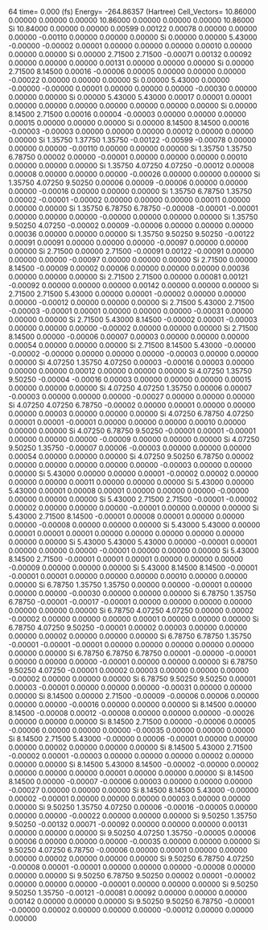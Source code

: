 64 
   time=    0.000 (fs)  Energy= -264.86357 (Hartree) Cell_Vectors= 10.86000  0.00000  0.00000  0.00000 10.86000  0.00000  0.00000  0.00000 10.86000 
  Si   10.84000  0.00000  0.00000   0.00599  0.00122  0.00078  0.00000  0.00000  0.00000  -0.00110  0.00000  0.00000  0.00000
  Si    0.00000  0.00000  5.43000  -0.00000 -0.00002  0.00001  0.00000  0.00000  0.00000   0.00010  0.00000  0.00000  0.00000
  Si    0.00000  2.71500  2.71500  -0.00071  0.00132  0.00092  0.00000  0.00000  0.00000   0.00131  0.00000  0.00000  0.00000
  Si    0.00000  2.71500  8.14500   0.00016 -0.00006  0.00005  0.00000  0.00000  0.00000  -0.00022  0.00000  0.00000  0.00000
  Si    0.00000  5.43000  0.00000  -0.00000 -0.00000  0.00001  0.00000  0.00000  0.00000  -0.00030  0.00000  0.00000  0.00000
  Si    0.00000  5.43000  5.43000   0.00017  0.00001  0.00001  0.00000  0.00000  0.00000   0.00000  0.00000  0.00000  0.00000
  Si    0.00000  8.14500  2.71500   0.00016  0.00004 -0.00003  0.00000  0.00000  0.00000   0.00015  0.00000  0.00000  0.00000
  Si    0.00000  8.14500  8.14500   0.00016 -0.00003 -0.00003  0.00000  0.00000  0.00000   0.00012  0.00000  0.00000  0.00000
  Si    1.35750  1.37750  1.35750  -0.00122 -0.00599 -0.00078  0.00000  0.00000  0.00000  -0.00110  0.00000  0.00000  0.00000
  Si    1.35750  1.35750  6.78750   0.00002  0.00000 -0.00001  0.00000  0.00000  0.00000   0.00010  0.00000  0.00000  0.00000
  Si    1.35750  4.07250  4.07250  -0.00012  0.00008  0.00008  0.00000  0.00000  0.00000  -0.00026  0.00000  0.00000  0.00000
  Si    1.35750  4.07250  9.50250   0.00006  0.00009 -0.00006  0.00000  0.00000  0.00000  -0.00016  0.00000  0.00000  0.00000
  Si    1.35750  6.78750  1.35750   0.00002 -0.00001 -0.00002  0.00000  0.00000  0.00000   0.00011  0.00000  0.00000  0.00000
  Si    1.35750  6.78750  6.78750  -0.00008 -0.00001 -0.00001  0.00000  0.00000  0.00000  -0.00000  0.00000  0.00000  0.00000
  Si    1.35750  9.50250  4.07250  -0.00002  0.00009 -0.00006  0.00000  0.00000  0.00000   0.00036  0.00000  0.00000  0.00000
  Si    1.35750  9.50250  9.50250  -0.00122  0.00091  0.00091  0.00000  0.00000  0.00000  -0.00097  0.00000  0.00000  0.00000
  Si    2.71500  0.00000  2.71500  -0.00091  0.00122 -0.00091  0.00000  0.00000  0.00000  -0.00097  0.00000  0.00000  0.00000
  Si    2.71500  0.00000  8.14500  -0.00009  0.00002  0.00006  0.00000  0.00000  0.00000   0.00036  0.00000  0.00000  0.00000
  Si    2.71500  2.71500  0.00000   0.00081  0.00121 -0.00092  0.00000  0.00000  0.00000   0.00142  0.00000  0.00000  0.00000
  Si    2.71500  2.71500  5.43000   0.00000  0.00001 -0.00002  0.00000  0.00000  0.00000  -0.00012  0.00000  0.00000  0.00000
  Si    2.71500  5.43000  2.71500  -0.00003 -0.00001  0.00001  0.00000  0.00000  0.00000  -0.00031  0.00000  0.00000  0.00000
  Si    2.71500  5.43000  8.14500  -0.00002  0.00001 -0.00003  0.00000  0.00000  0.00000  -0.00002  0.00000  0.00000  0.00000
  Si    2.71500  8.14500  0.00000  -0.00006  0.00007  0.00003  0.00000  0.00000  0.00000   0.00054  0.00000  0.00000  0.00000
  Si    2.71500  8.14500  5.43000  -0.00000 -0.00002 -0.00000  0.00000  0.00000  0.00000  -0.00003  0.00000  0.00000  0.00000
  Si    4.07250  1.35750  4.07250   0.00003 -0.00016  0.00003  0.00000  0.00000  0.00000   0.00012  0.00000  0.00000  0.00000
  Si    4.07250  1.35750  9.50250  -0.00004 -0.00016  0.00003  0.00000  0.00000  0.00000   0.00015  0.00000  0.00000  0.00000
  Si    4.07250  4.07250  1.35750   0.00006  0.00007 -0.00003  0.00000  0.00000  0.00000  -0.00027  0.00000  0.00000  0.00000
  Si    4.07250  4.07250  6.78750  -0.00002  0.00000  0.00001  0.00000  0.00000  0.00000   0.00003  0.00000  0.00000  0.00000
  Si    4.07250  6.78750  4.07250   0.00001  0.00001 -0.00001  0.00000  0.00000  0.00000   0.00010  0.00000  0.00000  0.00000
  Si    4.07250  6.78750  9.50250  -0.00001  0.00001 -0.00001  0.00000  0.00000  0.00000  -0.00009  0.00000  0.00000  0.00000
  Si    4.07250  9.50250  1.35750  -0.00007  0.00006 -0.00003  0.00000  0.00000  0.00000   0.00054  0.00000  0.00000  0.00000
  Si    4.07250  9.50250  6.78750   0.00002  0.00000  0.00000  0.00000  0.00000  0.00000  -0.00003  0.00000  0.00000  0.00000
  Si    5.43000  0.00000  0.00000   0.00001 -0.00002  0.00002  0.00000  0.00000  0.00000   0.00011  0.00000  0.00000  0.00000
  Si    5.43000  0.00000  5.43000   0.00001  0.00008  0.00001  0.00000  0.00000  0.00000  -0.00000  0.00000  0.00000  0.00000
  Si    5.43000  2.71500  2.71500  -0.00001 -0.00002  0.00002  0.00000  0.00000  0.00000  -0.00001  0.00000  0.00000  0.00000
  Si    5.43000  2.71500  8.14500  -0.00001  0.00008  0.00001  0.00000  0.00000  0.00000  -0.00008  0.00000  0.00000  0.00000
  Si    5.43000  5.43000  0.00000   0.00001  0.00001  0.00001  0.00000  0.00000  0.00000   0.00000  0.00000  0.00000  0.00000
  Si    5.43000  5.43000  5.43000   0.00000 -0.00001  0.00001  0.00000  0.00000  0.00000  -0.00001  0.00000  0.00000  0.00000
  Si    5.43000  8.14500  2.71500  -0.00001  0.00001  0.00001  0.00000  0.00000  0.00000  -0.00009  0.00000  0.00000  0.00000
  Si    5.43000  8.14500  8.14500  -0.00001 -0.00001  0.00001  0.00000  0.00000  0.00000   0.00010  0.00000  0.00000  0.00000
  Si    6.78750  1.35750  1.35750   0.00000  0.00000 -0.00001  0.00000  0.00000  0.00000  -0.00030  0.00000  0.00000  0.00000
  Si    6.78750  1.35750  6.78750  -0.00001 -0.00017 -0.00001  0.00000  0.00000  0.00000   0.00000  0.00000  0.00000  0.00000
  Si    6.78750  4.07250  4.07250   0.00000  0.00002 -0.00002  0.00000  0.00000  0.00000   0.00001  0.00000  0.00000  0.00000
  Si    6.78750  4.07250  9.50250  -0.00001  0.00002  0.00003  0.00000  0.00000  0.00000   0.00002  0.00000  0.00000  0.00000
  Si    6.78750  6.78750  1.35750  -0.00001 -0.00001 -0.00001  0.00000  0.00000  0.00000   0.00000  0.00000  0.00000  0.00000
  Si    6.78750  6.78750  6.78750   0.00001 -0.00000 -0.00001  0.00000  0.00000  0.00000  -0.00001  0.00000  0.00000  0.00000
  Si    6.78750  9.50250  4.07250  -0.00001  0.00002  0.00003  0.00000  0.00000  0.00000  -0.00002  0.00000  0.00000  0.00000
  Si    6.78750  9.50250  9.50250   0.00001  0.00003 -0.00001  0.00000  0.00000  0.00000  -0.00031  0.00000  0.00000  0.00000
  Si    8.14500  0.00000  2.71500  -0.00009 -0.00006  0.00006  0.00000  0.00000  0.00000  -0.00016  0.00000  0.00000  0.00000
  Si    8.14500  0.00000  8.14500  -0.00008  0.00012 -0.00008  0.00000  0.00000  0.00000  -0.00026  0.00000  0.00000  0.00000
  Si    8.14500  2.71500  0.00000  -0.00006  0.00005 -0.00006  0.00000  0.00000  0.00000  -0.00035  0.00000  0.00000  0.00000
  Si    8.14500  2.71500  5.43000  -0.00000  0.00006 -0.00001  0.00000  0.00000  0.00000   0.00002  0.00000  0.00000  0.00000
  Si    8.14500  5.43000  2.71500  -0.00002  0.00001 -0.00003  0.00000  0.00000  0.00000   0.00002  0.00000  0.00000  0.00000
  Si    8.14500  5.43000  8.14500  -0.00002 -0.00000  0.00002  0.00000  0.00000  0.00000   0.00001  0.00000  0.00000  0.00000
  Si    8.14500  8.14500  0.00000  -0.00007 -0.00006  0.00003  0.00000  0.00000  0.00000  -0.00027  0.00000  0.00000  0.00000
  Si    8.14500  8.14500  5.43000  -0.00000  0.00002 -0.00001  0.00000  0.00000  0.00000   0.00003  0.00000  0.00000  0.00000
  Si    9.50250  1.35750  4.07250   0.00006 -0.00016 -0.00005  0.00000  0.00000  0.00000  -0.00022  0.00000  0.00000  0.00000
  Si    9.50250  1.35750  9.50250  -0.00132  0.00071 -0.00092  0.00000  0.00000  0.00000   0.00131  0.00000  0.00000  0.00000
  Si    9.50250  4.07250  1.35750  -0.00005  0.00006  0.00006  0.00000  0.00000  0.00000  -0.00035  0.00000  0.00000  0.00000
  Si    9.50250  4.07250  6.78750  -0.00006  0.00000  0.00001  0.00000  0.00000  0.00000   0.00002  0.00000  0.00000  0.00000
  Si    9.50250  6.78750  4.07250  -0.00008  0.00001 -0.00001  0.00000  0.00000  0.00000  -0.00008  0.00000  0.00000  0.00000
  Si    9.50250  6.78750  9.50250   0.00002  0.00001 -0.00002  0.00000  0.00000  0.00000  -0.00001  0.00000  0.00000  0.00000
  Si    9.50250  9.50250  1.35750  -0.00121 -0.00081  0.00092  0.00000  0.00000  0.00000   0.00142  0.00000  0.00000  0.00000
  Si    9.50250  9.50250  6.78750  -0.00001 -0.00000  0.00002  0.00000  0.00000  0.00000  -0.00012  0.00000  0.00000  0.00000
